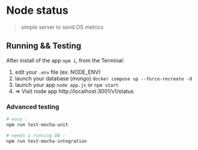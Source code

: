 # Node status
> simple server to send OS metrics

## Running && Testing

After install of the app ``npm i``, from the Terminal:

1. edit your `.env` file (ex: NODE_ENV)
2. launch your database (mongo) `docker compose up --force-recreate -d`
3. launch your app `node app.js` or `npm start`
4. => Visit node app http://localhost:3001/v1/status

### Advanced testing

```bash
# easy :
npm run test-mocha-unit 

# needs a running DB :
npm run test-mocha-integration
```




